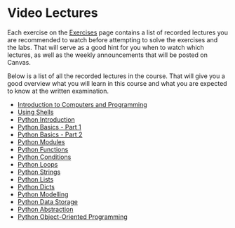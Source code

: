 # Video Lectures
Each exercise on the [Exercises](exercises/) page contains a list of recorded lectures you are recommended to watch before attempting to solve the exercises and the labs. That will serve as a good hint for you when to watch which lectures, as well as the weekly announcements that will be posted on Canvas.

Below is a list of all the recorded lectures in the course. That will give you a good overview what you will learn in this course and what you are expected to know at the written examination.

* [Introduction to Computers and Programming](../../lectures/introduction-to-computers-and-programming/)
* [Using Shells](../../lectures/using-shells/)
* [Python Introduction](../../lectures/python-introduction/)
* [Python Basics - Part 1](../../lectures/python-basics-part-1/)
* [Python Basics - Part 2](../../lectures/python-basics-part-2/)
* [Python Modules](../../lectures/python-modules/)
* [Python Functions](../../lectures/python-functions/)
* [Python Conditions](../../lectures/python-conditions/)
* [Python Loops](../../lectures/python-loops/)
* [Python Strings](../../lectures/python-strings/)
* [Python Lists](../../lectures/python-lists/)
* [Python Dicts](../../lectures/python-dicts/)
* [Python Modelling](../../lectures/python-modelling/)
* [Python Data Storage](../../lectures/python-data-storage/)
* [Python Abstraction](../../lectures/python-abstraction/)
* [Python Object-Oriented Programming](../../lectures/python-object-oriented-programming/)